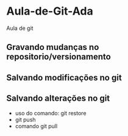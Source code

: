 # Aula-de-Git-Ada
Aula de git 

## Gravando mudanças no repositorio/versionamento


## Salvando modificações no git


## Salvando alterações no git


* uso do comando: git restore
* git push
* comando git pull
